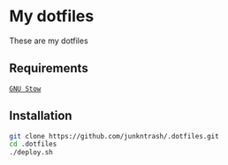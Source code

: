 # My dotfiles
These are my dotfiles
## Requirements
[`GNU Stow`](https://www.gnu.org/software/stow/)
## Installation
```bash
git clone https://github.com/junkntrash/.dotfiles.git
cd .dotfiles 
./deploy.sh
```